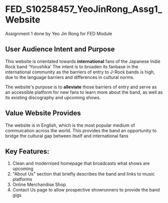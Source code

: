# FED_S10258457_YeoJinRong_Assg1_Website
Assignment 1 done by Yeo Jin Rong for FED Module 
## User Audience Intent and Purpose
This website is orientated towards **international** fans of the Japanese Indie Rock band 'Yorushika' The intent is to broaden its fanbase in the international community as the barriers of entry to J-Rock bands is high, due to the language barriers and differences in cultural norms.

The website's purpose is to **alleviate** those barriers of entry and serve as an accessible platform for new fans to learn more about the band, as well as its existing discography and upcoming shows.

## Value Website Provides
The website is in English, which is the most popular medium of commuication across the world.
This provides the band an opportunity to bridge the cultural gap between itself and international fans

## Key Features:
1) Clean and modernised homepage that broadcasts what shows are upcoming
2) "About Us" section that briefly describes the band and links to music platforms
3) Online Merchandise Shop
4) Contact Us page to allow prospective showrunners to provide the band gigs